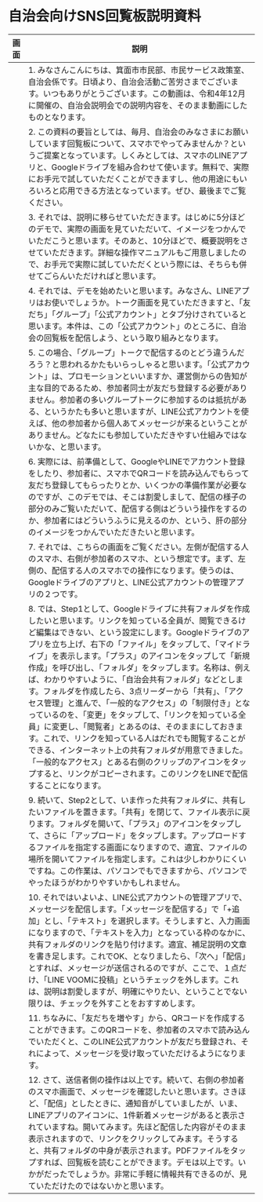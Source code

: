 # 自治会向けSNS回覧板説明資料
|画面|説明|
|---|---|
||1. みなさんこんにちは、箕面市市民部、市民サービス政策室、自治会係です。日頃より、自治会活動ご苦労さまでございます。いつもありがとうございます。この動画は、令和4年12月に開催の、自治会説明会での説明内容を、そのまま動画にしたものとなります。|
||2. この資料の要旨としては、毎月、自治会のみなさまにお願いしています回覧板について、スマホでやってみませんか？というご提案となっています。しくみとしては、スマホのLINEアプリと、Googleドライブを組み合わせて使います。無料で、実際にお手元で試していただくことができますし、他の用途にもいろいろと応用できる方法となっています。ぜひ、最後までご覧ください。|
||3. それでは、説明に移らせていただきます。はじめに5分ほどのデモで、実際の画面を見ていただいて、イメージをつかんでいただこうと思います。そのあと、10分ほどで、概要説明をさせていただきます。詳細な操作マニュアルもご用意しましたので、お手元で実際に試していただくという際には、そちらも併せてごらんいただければと思います。
||4. それでは、デモを始めたいと思います。みなさん、LINEアプリはお使いでしょうか。トーク画面を見ていただきますと、「友だち」「グループ」「公式アカウント」とタブ分けされていると思います。本件は、この「公式アカウント」のところに、自治会の回覧板を配信しよう、という取り組みとなります。|
||5. この場合、「グループ」トークで配信するのとどう違うんだろう？と思われるかたもいらっしゃると思います。「公式アカウント」は、プロモーションといいますか、運営側からの告知が主な目的であるため、参加者同士が友だち登録する必要がありません。参加者の多いグループトークに参加するのは抵抗がある、というかたも多いと思いますが、LINE公式アカウントを使えば、他の参加者から個人あてメッセージが来るということがありません。どなたにも参加していただきやすい仕組みではないかな、と思います。|
||6. 実際には、前準備として、GoogleやLINEでアカウント登録をしたり、参加者に、スマホでQRコードを読み込んでもらって友だち登録してもらったりとか、いくつかの準備作業が必要なのですが、このデモでは、そこは割愛しまして、配信の様子の部分のみご覧いただいて、配信する側はどういう操作をするのか、参加者にはどういうふうに見えるのか、という、肝の部分のイメージをつかんでいただきたいと思います。|
||7. それでは、こちらの画面をご覧ください。左側が配信する人のスマホ、右側が参加者のスマホ、という想定です。まず、左側の、配信する人のスマホでの操作になります。使うのは、Googleドライブのアプリと、LINE公式アカウントの管理アプリの２つです。|
||8. では、Step1として、Googleドライブに共有フォルダを作成したいと思います。リンクを知っている全員が、閲覧できるけど編集はできない、という設定にします。Googleドライブのアプリを立ち上げ、右下の「ファイル」をタップして、「マイドライブ」を表示します。「プラス」のアイコンをタップして「新規作成」を呼び出し、「フォルダ」をタップします。名称は、例えば、わかりやすいように、「自治会共有フォルダ」などとします。フォルダを作成したら、3点リーダーから「共有」、「アクセス管理」と進んで、「一般的なアクセス」の「制限付き」となっているのを、「変更」をタップして、「リンクを知っている全員」に変更し、「閲覧者」とあるのは、そのままにしておきます。これで、リンクを知っている人はだれでも閲覧することができる、インターネット上の共有フォルダが用意できました。「一般的なアクセス」とある右側のクリップのアイコンをタップすると、リンクがコピーされます。このリンクをLINEで配信することになります。|
||9.  続いて、Step2として、いま作った共有フォルダに、共有したいファイルを置きます。「共有」を閉じて、ファイル表示に戻ります。フォルダを開いて、「プラス」のアイコンをタップして、さらに「アップロード」をタップします。アップロードするファイルを指定する画面になりますので、適宜、ファイルの場所を開いてファイルを指定します。これは少しわかりにくいですね。この作業は、パソコンでもできますから、パソコンでやったほうがわかりやすいかもしれません。|
||10. それではいよいよ、LINE公式アカウントの管理アプリで、メッセージを配信します。「メッセージを配信する」で「+追加」とし、「テキスト」を選択します。そうしますと、入力画面になりますので、「テキストを入力」となっている枠のなかに、共有フォルダのリンクを貼り付けます。適宜、補足説明の文章を書き足します。これでOK、となりましたら、「次へ」「配信」とすれば、メッセージが送信されるのですが、ここで、１点だけ、「LINE VOOMに投稿」というチェックを外します。これは、説明は割愛しますが、明確にやりたい、ということでない限りは、チェックを外すことをおすすめします。|
||11. ちなみに、「友だちを増やす」から、QRコードを作成することができます。このQRコードを、参加者のスマホで読み込んでいただくと、このLINE公式アカウントが友だち登録され、それによって、メッセージを受け取っていただけるようになります。|
||12. さて、送信者側の操作は以上です。続いて、右側の参加者のスマホ画面で、メッセージを確認したいと思います。さきほど、「配信」としたときに、通知音がしていましたが、いま、LINEアプリのアイコンに、1件新着メッセージがあると表示されていますね。開いてみます。先ほど配信した内容がそのまま表示されますので、リンクをクリックしてみます。そうすると、共有フォルダの中身が表示されます。PDFファイルをタップすれば、回覧板を読むことができます。デモは以上です。いかがだったでしょうか。非常に手軽に情報共有できるのが、見ていただけたのではないかと思います。 |
